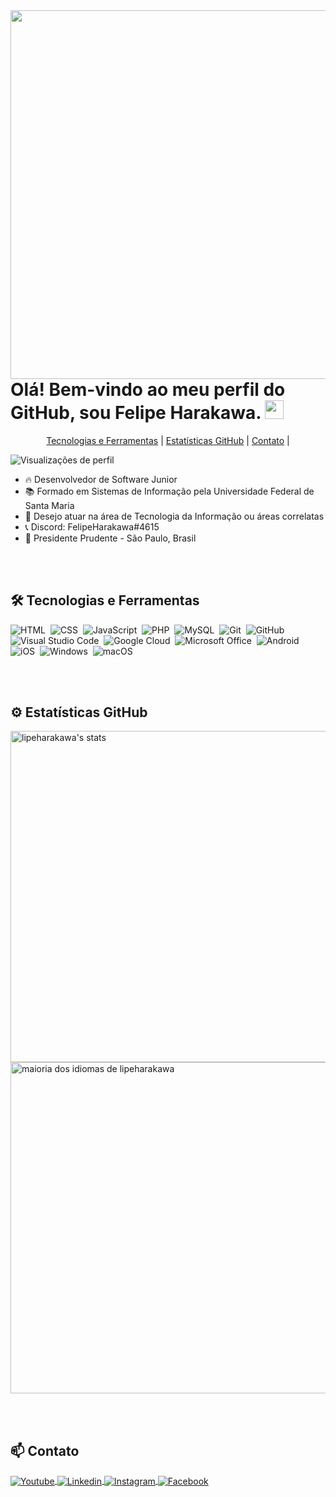 <img align="right" height="590em" src="https://raw.githubusercontent.com/gist/lipeharakawa/09692db8553d69d6f8c1eb0278bef856/raw/1be5f84022f8733167cd3d75fc04a2a7b8e1f8ad/githubcard.svg"/>

<h1 align="left">Olá! Bem-vindo ao meu perfil do GitHub, sou Felipe Harakawa. <img src="https://raw.githubusercontent.com/kaueMarques/kaueMarques/master/hi.gif" height="30px"></h1>

<p align="center">
  <a href="#-tecnologias-e-ferramentas"> Tecnologias e Ferramentas</a>     |    
  <a href="#%EF%B8%8F-estatísticas-github">Estatísticas GitHub</a>     |    
  <a href="#-contato">Contato</a>     |    
</p>

<p align="left"> <img src="https://komarev.com/ghpvc/?username=lipeharakawa&color=yellow" alt="Visualizações de perfil" /> </p> 

- 🔥 Desenvolvedor de Software Junior
- 📚 Formado em Sistemas de Informação pela Universidade Federal de Santa Maria
- 💼 Desejo atuar na área de Tecnologia da Informação ou áreas correlatas
- 📞 Discord: FelipeHarakawa#4615
- 📍 Presidente Prudente - São Paulo, Brasil

<br><br>

## 🛠 Tecnologias e Ferramentas

![HTML](https://img.shields.io/badge/HTML-239120?style=for-the-badge&logo=html5&logoColor=white)&nbsp;
![CSS](https://img.shields.io/badge/CSS-239120?&style=for-the-badge&logo=css3&logoColor=white)&nbsp;
![JavaScript](https://img.shields.io/badge/JavaScript-F7DF1E?style=for-the-badge&logo=javascript&logoColor=black)&nbsp;
![PHP](https://img.shields.io/badge/PHP-777BB4?style=for-the-badge&logo=php&logoColor=white)&nbsp;
![MySQL](https://img.shields.io/badge/MySQL-005C84?style=for-the-badge&logo=mysql&logoColor=white)&nbsp;
![Git](https://img.shields.io/badge/GIT-E44C30?style=for-the-badge&logo=git&logoColor=white)&nbsp;
![GitHub](https://img.shields.io/badge/GitHub-100000?style=for-the-badge&logo=github&logoColor=white)&nbsp;
![Visual Studio Code](https://img.shields.io/badge/Visual_Studio-5C2D91?style=for-the-badge&logo=visual%20studio&logoColor=white)&nbsp;
![Google Cloud](https://img.shields.io/badge/Google_Cloud-4285F4?style=for-the-badge&logo=google-cloud&logoColor=white)&nbsp;
![Microsoft Office](https://img.shields.io/badge/Microsoft_Office-D83B01?style=for-the-badge&logo=microsoft-office&logoColor=white)&nbsp;
![Android](https://img.shields.io/badge/Android-3DDC84?style=for-the-badge&logo=android&logoColor=white)&nbsp;
![iOS](https://img.shields.io/badge/iOS-000000?style=for-the-badge&logo=ios&logoColor=white)&nbsp;
![Windows](https://img.shields.io/badge/Windows-0078D6?style=for-the-badge&logo=windows&logoColor=white)&nbsp;
![macOS](https://img.shields.io/badge/mac%20os-000000?style=for-the-badge&logo=apple&logoColor=white)&nbsp;

<br><br>

## ⚙️ Estatísticas GitHub

<p align="esquerda">
<img width="530em" src="https://github-readme-stats-sigma-five.vercel.app/api?username=lipeharakawa&show_icons=true&theme=vision-friendly-dark" alt="lipeharakawa's stats"/>
<img width="530em" src="https://github-readme-stats-sigma-five.vercel.app/api/top-langs/?username=lipeharakawa&layout=compact&theme=vision-friendly-dark" alt="maioria dos idiomas de lipeharakawa " />
</p>

<br><br>

## 📫 Contato

<p align="left">
<a href="mailto:felipeharakawa01@gmail.com" target="_blank">
<img align="center" src="https://img.shields.io/badge/Gmail-D14836?style=for-the-badge&logo=gmail&logoColor=white" alt="Youtube"/>
</a>
<a href="https://www.linkedin.com/in/felipe-seidi-harakawa-3a3712248" target="_blank">
  <img align="center" src="https://img.shields.io/badge/LinkedIn-0077B5?style=for-the-badge&logo=linkedin&logoColor=white" alt="Linkedin"/>
</a>
<a href="https://instagram.com/feharakawa" target="_blank">
<img align="center" src="https://img.shields.io/badge/Instagram-E4405F?style=for-the-badge&logo=instagram&logoColor=white" alt="Instagram"/>
</a>
<a href="https://www.facebook.com/felipe.harakawa" target="_blank">
  <img align="center" src="https://img.shields.io/badge/Facebook-1877F2?style=for-the-badge&logo=facebook&logoColor=white" alt="Facebook"/>
</a>
</p>

<br><br>
